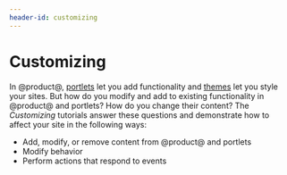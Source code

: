 ```yaml
---
header-id: customizing
---
```


# Customizing

In @product@, [portlets](/docs/7-0/tutorials/-/knowledge_base/t/portlets)
let you add functionality and
[themes](/docs/7-0/tutorials/-/knowledge_base/t/themes-and-layout-templates)
let you style your sites. But how do you modify and add to existing
functionality in @product@ and portlets? How do you change their content? The
*Customizing* tutorials answer these questions and demonstrate how to affect
your site in the following ways:
 
-   Add, modify, or remove content from @product@ and portlets
-   Modify behavior
-   Perform actions that respond to events
